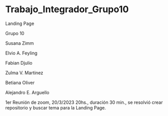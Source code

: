 # Trabajo_Integrador_Grupo10
Landing Page


Grupo 10


Susana Zimm

Elvio A. Feyling

Fabian Djulio

Zulma V. Martinez

Betiana Oliver

Alejandro E. Arguello


1er Reunión de zoom, 20/3/2023 20hs., duración 30 min., se resolvió crear repositorio y buscar tema para la Landing Page. 
